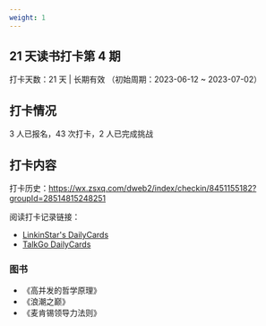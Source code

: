 ```yaml
---
weight: 1
---
```


## 21 天读书打卡第 4 期

打卡天数：21 天 | 长期有效 （初始周期：2023-06-12 ~ 2023-07-02）

## 打卡情况

3 人已报名，43 次打卡，2 人已完成挑战

## 打卡内容

打卡历史：https://wx.zsxq.com/dweb2/index/checkin/8451155182?groupId=28514815248251

阅读打卡记录链接：
- [LinkinStar's DailyCards](https://card.linkinstars.com/card/page)
- [TalkGo DailyCards](https://talkgo.news/card/page)

### 图书

- 《高并发的哲学原理》
- 《浪潮之巅》
- 《麦肯锡领导力法则》
